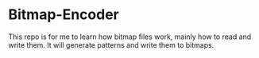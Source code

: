 # Bitmap-Encoder
This repo is for me to learn how bitmap files work, mainly how to read and write them. It will generate patterns and write them to bitmaps.
